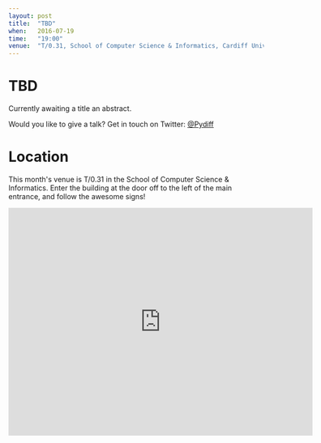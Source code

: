```yaml
---
layout: post
title:  "TBD"
when:   2016-07-19
time:   "19:00"
venue:  "T/0.31, School of Computer Science & Informatics, Cardiff University"
---
```


# TBD

Currently awaiting a title an abstract.

Would you like to give a talk? Get in touch on Twitter: [@Pydiff](https://twitter.com/PyDiff)

# Location

This month's venue is T/0.31 in the School of Computer Science & Informatics. Enter the building at the door off to the left of the main entrance, and follow the awesome signs!

<iframe src="https://www.google.com/maps/embed?pb=!1m18!1m12!1m3!1d2484.5563658121855!2d-3.1726044842308547!3d51.4846569796314!2m3!1f0!2f0!3f0!3m2!1i1024!2i768!4f13.1!3m3!1m2!1s0x486e1cb8742c46f5%3A0xc620b871e5d19cac!2sTrevithick+Bldg%2C+Cardiff+CF24!5e0!3m2!1sen!2suk!4v1456917752266" width="600" height="450" frameborder="0" style="border:0" allowfullscreen>&nbsp;</iframe>
